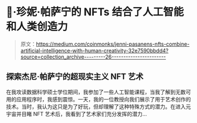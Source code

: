 # 🧠·珍妮·帕萨宁的 NFTs 结合了人工智能和人类创造力

> 原文：<https://medium.com/coinmonks/jenni-pasanens-nfts-combine-artificial-intelligence-with-human-creativity-32e7590bbdd4?source=collection_archive---------26----------------------->

## 探索杰尼·帕萨宁的超现实主义 NFT 艺术

在我攻读数据科学硕士学位期间，我参加了一些人工智能课程，当我了解到无数可用的应用程序时，我感到震惊。一天，我的一位教授向我们展示了用于艺术创作的技术。当时，我认为这只是为了好玩，但却理解了这种特殊方式的潜力。在进入元宇宙并目睹 NFT 艺术后，我看到了艺术家们充分发挥的潜力…
